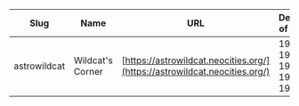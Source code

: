 | Slug | Name | URL | Decades of Focus |
| ------ | ------ | ------ | ------ |
| astrowildcat | Wildcat's Corner | [https://astrowildcat.neocities.org/](https://astrowildcat.neocities.org/) | 1920s, 1940s, 1950s, 1960s, 1970s |
